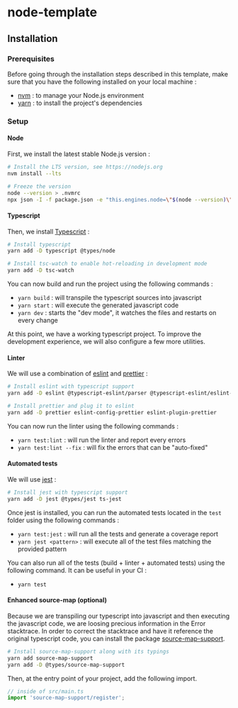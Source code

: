 # node-template

## Installation

### Prerequisites

Before going through the installation steps described in this template,
make sure that you have the following installed on your local machine :

- [nvm](https://github.com/nvm-sh/nvm) : to manage your Node.js environment
- [yarn](https://yarnpkg.com) : to install the project's dependencies

### Setup

#### Node

First, we install the latest stable Node.js version :

```sh
# Install the LTS version, see https://nodejs.org
nvm install --lts

# Freeze the version
node --version > .nvmrc
npx json -I -f package.json -e "this.engines.node=\"$(node --version)\""
```

#### Typescript

Then, we install [Typescript](https://www.typescriptlang.org) :

```sh
# Install typescript
yarn add -D typescript @types/node

# Install tsc-watch to enable hot-reloading in development mode
yarn add -D tsc-watch
```

You can now build and run the project using the following commands :
- `yarn build` : will transpile the typescript sources into javascript
- `yarn start` : will execute the generated javascript code
- `yarn dev` : starts the "dev mode", it watches the files and restarts on every change

At this point, we have a working typescript project. To improve the development experience, we will also configure a few more utilities.

#### Linter

We will use a combination of [eslint](https://eslint.org) and [prettier](https://prettier.io) :

```sh
# Install eslint with typescript support
yarn add -D eslint @typescript-eslint/parser @typescript-eslint/eslint-plugin

# Install prettier and plug it to eslint
yarn add -D prettier eslint-config-prettier eslint-plugin-prettier
```

You can now run the linter using the following commands :
- `yarn test:lint` : will run the linter and report every errors
- `yarn test:lint --fix` : will fix the errors that can be "auto-fixed"

#### Automated tests

We will use [jest](https://jestjs.io) :

```sh
# Install jest with typescript support
yarn add -D jest @types/jest ts-jest
```

Once jest is installed, you can run the automated tests located in the `test` folder using the following commands :
- `yarn test:jest` : will run all the tests and generate a coverage report
- `yarn jest <pattern>` : will execute all of the test files matching the provided pattern

You can also run all of the tests (build + linter + automated tests) using the following command. It can be useful in your CI :
- `yarn test`

#### Enhanced source-map (optional)

Because we are transpiling our typescript into javascript and then executing the javascript code,
we are loosing precious information in the Error stacktrace.
In order to correct the stacktrace and have it reference the original typescript code, you can install the package [source-map-support](https://github.com/evanw/node-source-map-support).

```sh
# Install source-map-support along with its typings
yarn add source-map-support
yarn add -D @types/source-map-support
```

Then, at the entry point of your project, add the following import.

```ts
// inside of src/main.ts
import 'source-map-support/register';
```
